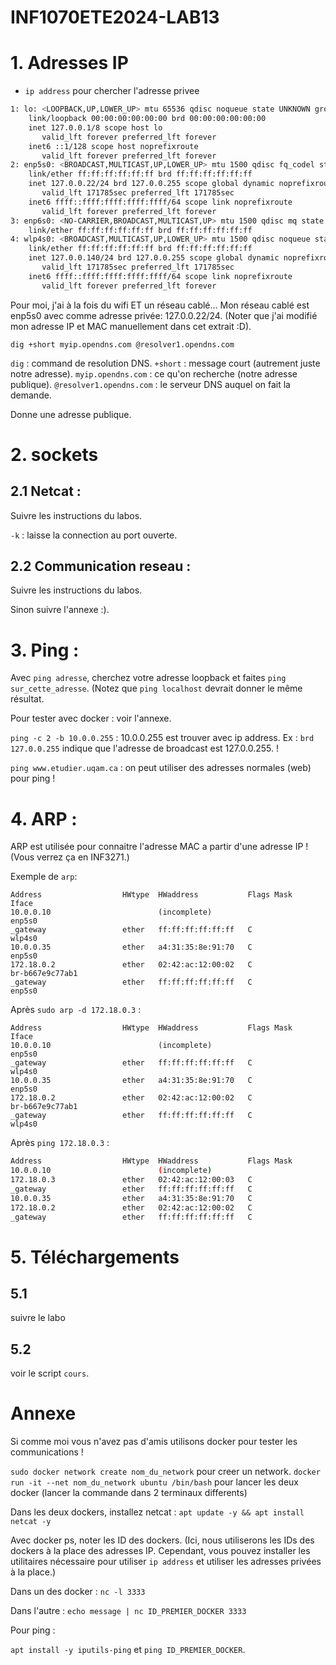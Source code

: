 # INF1070ETE2024-LAB13

# 1. Adresses IP 

- `ip address` pour chercher l'adresse privee 

```sh 
1: lo: <LOOPBACK,UP,LOWER_UP> mtu 65536 qdisc noqueue state UNKNOWN group default qlen 1000
    link/loopback 00:00:00:00:00:00 brd 00:00:00:00:00:00
    inet 127.0.0.1/8 scope host lo
       valid_lft forever preferred_lft forever
    inet6 ::1/128 scope host noprefixroute
       valid_lft forever preferred_lft forever
2: enp5s0: <BROADCAST,MULTICAST,UP,LOWER_UP> mtu 1500 qdisc fq_codel state UP group default qlen 1000
    link/ether ff:ff:ff:ff:ff:ff brd ff:ff:ff:ff:ff:ff
    inet 127.0.0.22/24 brd 127.0.0.255 scope global dynamic noprefixroute enp5s0
       valid_lft 171785sec preferred_lft 171785sec
    inet6 ffff::ffff:ffff:ffff:ffff/64 scope link noprefixroute
       valid_lft forever preferred_lft forever
3: enp6s0: <NO-CARRIER,BROADCAST,MULTICAST,UP> mtu 1500 qdisc mq state DOWN group default qlen 1000
    link/ether ff:ff:ff:ff:ff:ff brd ff:ff:ff:ff:ff:ff
4: wlp4s0: <BROADCAST,MULTICAST,UP,LOWER_UP> mtu 1500 qdisc noqueue state UP group default qlen 1000
    link/ether ff:ff:ff:ff:ff:ff brd ff:ff:ff:ff:ff:ff
    inet 127.0.0.140/24 brd 127.0.0.255 scope global dynamic noprefixroute wlp4s0
       valid_lft 171785sec preferred_lft 171785sec
    inet6 ffff::ffff:ffff:ffff:ffff/64 scope link noprefixroute
       valid_lft forever preferred_lft forever
```

Pour moi, j'ai à la fois du wifi ET un réseau cablé... Mon réseau cablé est enp5s0 avec comme adresse privée: 
127.0.0.22/24. (Noter que j'ai modifié mon adresse IP et MAC manuellement dans cet extrait :D).

`dig +short myip.opendns.com @resolver1.opendns.com` 

`dig` : command de resolution DNS.
`+short` : message court (autrement juste notre adresse).
`myip.opendns.com` : ce qu'on recherche (notre adresse publique).
`@resolver1.opendns.com` : le serveur DNS auquel on fait la demande.

Donne une adresse publique. 

# 2. sockets

## 2.1 Netcat :
Suivre les instructions du labos.

`-k` : laisse la connection au port ouverte.

## 2.2 Communication reseau : 
Suivre les instructions du labos. 

Sinon suivre l'annexe :). 

# 3. Ping : 
Avec `ping adresse`, cherchez votre adresse loopback et faites `ping sur_cette_adresse`. (Notez que `ping localhost`
devrait donner le même résultat.

Pour tester avec docker : voir l'annexe.

`ping -c 2 -b 10.0.0.255` : 10.0.0.255 est trouver avec ip address. Ex : `brd 127.0.0.255` indique que l'adresse de
broadcast est 127.0.0.255. ! 

`ping www.etudier.uqam.ca` : on peut utiliser des adresses normales (web) pour ping !

# 4. ARP : 

ARP est utilisée pour connaitre l'adresse MAC a partir d'une adresse IP ! (Vous verrez ça en INF3271.)

Exemple de `arp`:
```
Address                  HWtype  HWaddress           Flags Mask            Iface
10.0.0.10                        (incomplete)                              enp5s0
_gateway                 ether   ff:ff:ff:ff:ff:ff   C                     wlp4s0
10.0.0.35                ether   a4:31:35:8e:91:70   C                     enp5s0
172.18.0.2               ether   02:42:ac:12:00:02   C                     br-b667e9c77ab1
_gateway                 ether   ff:ff:ff:ff:ff:ff   C                     enp5s0
```

Après `sudo arp -d 172.18.0.3` : 

```
Address                  HWtype  HWaddress           Flags Mask            Iface
10.0.0.10                        (incomplete)                              enp5s0
_gateway                 ether   ff:ff:ff:ff:ff:ff   C                     wlp4s0
10.0.0.35                ether   a4:31:35:8e:91:70   C                     enp5s0
172.18.0.2               ether   02:42:ac:12:00:02   C                     br-b667e9c77ab1
_gateway                 ether   ff:ff:ff:ff:ff:ff   C                     wlp4s0
```

Après `ping 172.18.0.3` : 

```sh 
Address                  HWtype  HWaddress           Flags Mask            Iface
10.0.0.10                        (incomplete)                              enp5s0
172.18.0.3               ether   02:42:ac:12:00:03   C                     br-b667e9c77ab1
_gateway                 ether   ff:ff:ff:ff:ff:ff   C                     wlp4s0
10.0.0.35                ether   a4:31:35:8e:91:70   C                     enp5s0
172.18.0.2               ether   02:42:ac:12:00:02   C                     br-b667e9c77ab1
_gateway                 ether   ff:ff:ff:ff:ff:ff   C                     wlp4s0
```
 
# 5. Téléchargements 

## 5.1 

suivre le labo 

## 5.2 

voir le script `cours`. 

# Annexe 

Si comme moi vous n'avez pas d'amis utilisons docker pour tester les communications !

`sudo docker network create nom_du_network` pour creer un network.
`docker run -it --net nom_du_network ubuntu /bin/bash` pour lancer les deux docker (lancer la commande dans 2
terminaux differents)

Dans les deux dockers, installez netcat : 
`apt update -y && apt install netcat -y`

Avec docker ps, noter les ID des dockers. (Ici, nous utiliserons les IDs des dockers à la place des adresses IP. Cependant, vous pouvez installer les utilitaires nécessaire pour utiliser `ip address` et utiliser les adresses privées à la place.)


Dans un des docker : 
`nc -l 3333` 

Dans l'autre : 
`echo message | nc ID_PREMIER_DOCKER 3333` 



Pour ping : 

`apt install -y iputils-ping` et `ping ID_PREMIER_DOCKER`.
